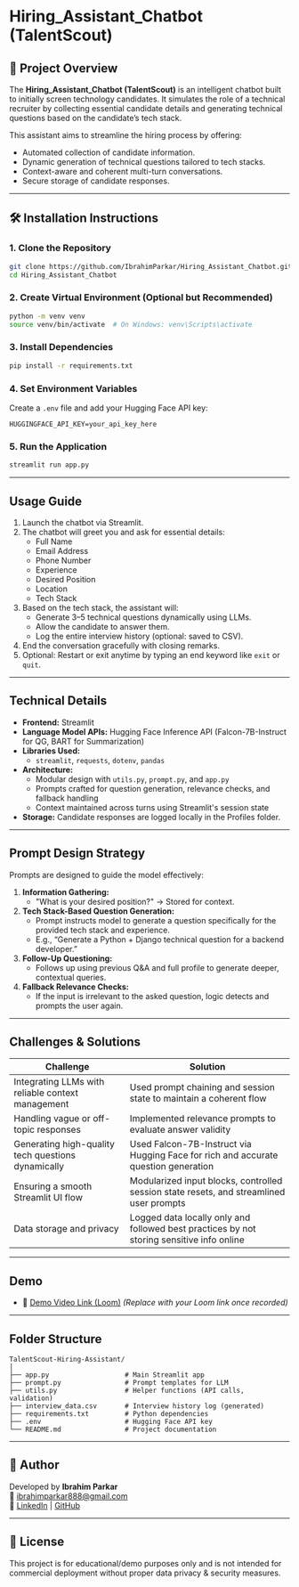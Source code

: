 # Hiring_Assistant_Chatbot (TalentScout)

## 🚀 Project Overview

The **Hiring_Assistant_Chatbot (TalentScout)** is an intelligent chatbot built to initially screen technology candidates. It simulates the role of a technical recruiter by collecting essential candidate details and generating technical questions based on the candidate’s tech stack. 

This assistant aims to streamline the hiring process by offering:
- Automated collection of candidate information.
- Dynamic generation of technical questions tailored to tech stacks.
- Context-aware and coherent multi-turn conversations.
- Secure storage of candidate responses.

---

## 🛠 Installation Instructions

### 1. Clone the Repository
```bash
git clone https://github.com/IbrahimParkar/Hiring_Assistant_Chatbot.git
cd Hiring_Assistant_Chatbot
```

### 2. Create Virtual Environment (Optional but Recommended)
```bash
python -m venv venv
source venv/bin/activate  # On Windows: venv\Scripts\activate
```

### 3. Install Dependencies
```bash
pip install -r requirements.txt
```

### 4. Set Environment Variables
Create a `.env` file and add your Hugging Face API key:
```
HUGGINGFACE_API_KEY=your_api_key_here
```

### 5. Run the Application
```bash
streamlit run app.py
```

---

## Usage Guide

1. Launch the chatbot via Streamlit.
2. The chatbot will greet you and ask for essential details:
   - Full Name
   - Email Address
   - Phone Number
   - Experience
   - Desired Position
   - Location
   - Tech Stack
3. Based on the tech stack, the assistant will:
   - Generate 3–5 technical questions dynamically using LLMs.
   - Allow the candidate to answer them.
   - Log the entire interview history (optional: saved to CSV).
4. End the conversation gracefully with closing remarks.
5. Optional: Restart or exit anytime by typing an end keyword like `exit` or `quit`.

---

## Technical Details

- **Frontend:** Streamlit
- **Language Model APIs:** Hugging Face Inference API (Falcon-7B-Instruct for QG, BART for Summarization)
- **Libraries Used:**
  - `streamlit`, `requests`, `dotenv`, `pandas`
- **Architecture:**
  - Modular design with `utils.py`, `prompt.py`, and `app.py`
  - Prompts crafted for question generation, relevance checks, and fallback handling
  - Context maintained across turns using Streamlit's session state
- **Storage:** Candidate responses are logged locally in the Profiles folder.

---

## Prompt Design Strategy

Prompts are designed to guide the model effectively:

1. **Information Gathering:**
   - "What is your desired position?" → Stored for context.
2. **Tech Stack-Based Question Generation:**
   - Prompt instructs model to generate a question specifically for the provided tech stack and experience.
   - E.g., “Generate a Python + Django technical question for a backend developer.”
3. **Follow-Up Questioning:**
   - Follows up using previous Q&A and full profile to generate deeper, contextual queries.
4. **Fallback Relevance Checks:**
   - If the input is irrelevant to the asked question, logic detects and prompts the user again.

---

## Challenges & Solutions

| Challenge | Solution |
|----------|----------|
| Integrating LLMs with reliable context management | Used prompt chaining and session state to maintain a coherent flow |
| Handling vague or off-topic responses | Implemented relevance prompts to evaluate answer validity |
| Generating high-quality tech questions dynamically | Used Falcon-7B-Instruct via Hugging Face for rich and accurate question generation |
| Ensuring a smooth Streamlit UI flow | Modularized input blocks, controlled session state resets, and streamlined user prompts |
| Data storage and privacy | Logged data locally only and followed best practices by not storing sensitive info online |

---

## Demo

- 🔗 [Demo Video Link (Loom)](https://loom.com/share/your-demo-url) *(Replace with your Loom link once recorded)*

---

## Folder Structure

```
TalentScout-Hiring-Assistant/
│
├── app.py                   # Main Streamlit app
├── prompt.py                # Prompt templates for LLM
├── utils.py                 # Helper functions (API calls, validation)
├── interview_data.csv       # Interview history log (generated)
├── requirements.txt         # Python dependencies
├── .env                     # Hugging Face API key
└── README.md                # Project documentation
```

---

## 📌 Author

Developed by **Ibrahim Parkar**  
📧 ibrahimparkar888@gmail.com  
🔗 [LinkedIn](https://www.linkedin.com/in/ibrahim-parkar-8004b1212) | [GitHub](https://github.com/IbrahimParkar)

---

## 📄 License

This project is for educational/demo purposes only and is not intended for commercial deployment without proper data privacy & security measures.
